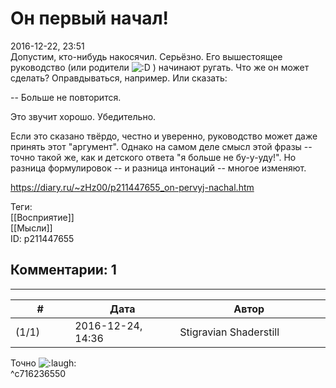 Он первый начал!
================

  
2016-12-22, 23:51  
 Допустим, кто-нибудь накосячил. Серьёзно. Его вышестоящее руководство (или родители ![:D](http://static.diary.ru/picture/1131.gif) ) начинают ругать. Что же он может сделать? Оправдываться, например. Или сказать:   
   
 -- Больше не повторится.   
   
 Это звучит хорошо. Убедительно.   
   
 Если это сказано твёрдо, честно и уверенно, руководство может даже принять этот "аргумент". Однако на самом деле смысл этой фразы -- точно такой же, как и детского ответа "я больше не бу-у-уду!". Но разница формулировок -- и разница интонаций -- многое изменяют.   
  
<https://diary.ru/~zHz00/p211447655_on-pervyj-nachal.htm>  
  
Теги:  
[[Восприятие]]  
[[Мысли]]  
ID: p211447655  


Комментарии: 1
--------------

  


---



|         #         |              Дата              |                     Автор                     |           ID           |
| --- | --- | --- | --- |
| (1/1) | 2016-12-24, 14:36 | Stigravian Shaderstill | c716236550 |

  
 Точно ![:laugh:](http://static.diary.ru/picture/1126.gif)   
 ^c716236550